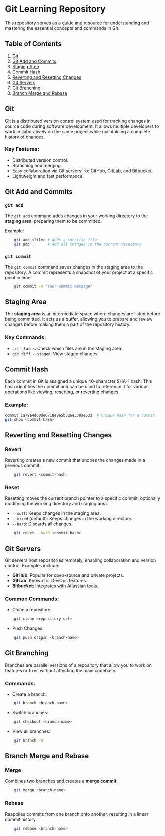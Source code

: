 # Git Learning Repository 
This repository serves as a guide and resource for understanding and mastering the essential concepts and commands in Git.  

## Table of Contents 
1. [Git](#git)  
2. [Git Add and Commits](#git-add-and-commits)  
3. [Staging Area](#staging-area)  
4. [Commit Hash](#commit-hash)  
5. [Reverting and Resetting Changes](#reverting-and-resetting-changes)  
6. [Git Servers](#git-servers)  
7. [Git Branching](#git-branching)  
8. [Branch Merge and Rebase](#branch-merge-and-rebase)  

## Git 
Git is a distributed version control system used for tracking changes in source code during software development. It allows multiple developers to work collaboratively on the same project while maintaining a complete history of changes.  

### Key Features: 
- Distributed version control.  
- Branching and merging.  
- Easy collaboration via Git servers like GitHub, GitLab, and Bitbucket.  
- Lightweight and fast performance.  



## Git Add and Commits 
### `git add` 
The `git add` command adds changes in your working directory to the **staging area**, preparing them to be committed.  

Example:  
```bash
	git add <file> # Adds a specific file
	git add .      # Add all changes in the current directory       
```
### `git commit`

The `git commit` command saves changes in the staging area to the repository. A commit represents a snapshot of your project at a specific point in time.


``` bash
	git commit -m "Your commit message"
 ```
 
## Staging Area

The **staging area** is an intermediate space where changes are listed before being committed. It acts as a buffer, allowing you to prepare and review changes before making them a part of the repository history.

###  Key Commands:
-   `git status`: Check which files are in the staging area.
-   `git diff --staged`: View staged changes.

## Commit Hash

Each commit in Git is assigned a unique 40-character SHA-1 hash. This hash identifies the commit and can be used to reference it for various operations like viewing, resetting, or reverting changes.

### Example:
``` bash
commit 1a79a4d60de6718e8e5b326e338ae533  # Unique hash for a commit
git show <commit-hash>
```

## Reverting and Resetting Changes

### Revert

Reverting creates a new commit that undoes the changes made in a previous commit.
``` bash
	git revert <commit-hash>
```
### Reset

Resetting moves the current branch pointer to a specific commit, optionally modifying the working directory and staging area.

-   `--soft`: Keeps changes in the staging area.
-   `--mixed` (default): Keeps changes in the working directory.
-   `--hard`: Discards all changes.
``` bash
	git reset --hard <commit-hash>
```
## Git Servers

Git servers host repositories remotely, enabling collaboration and version control. Examples include:

-   **GitHub**: Popular for open-source and private projects.
-   **GitLab**: Known for DevOps features.
-   **Bitbucket**: Integrates with Atlassian tools.

### Common Commands:

-   Clone a repository:
```bash
	git clone <repository-url>
```
- Push Changes:
``` bash
	git push origin <branch-name>
```
## Git Branching

Branches are parallel versions of a repository that allow you to work on features or fixes without affecting the main codebase.

### Commands:

-   Create a branch:
``` bash
	git branch <branch-name>
```
-  Switch branches:
``` bash
	git checkout <branch-name>
```
-  View all branches:
``` bash
	git branch -a
```
## Branch Merge and Rebase

### Merge

Combines two branches and creates a **merge commit**.
``` bash
	git merge <branch-name>
```
### Rebase

Reapplies commits from one branch onto another, resulting in a linear commit history.
``` bash
	git rebase <branch-name>
```
